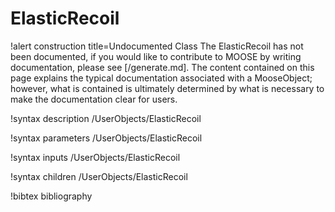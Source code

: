 <!-- MOOSE Documentation Stub: Remove this when content is added. -->

# ElasticRecoil

!alert construction title=Undocumented Class
The ElasticRecoil has not been documented, if you would like to contribute to MOOSE by
writing documentation, please see [/generate.md]. The content contained on this page explains
the typical documentation associated with a MooseObject; however, what is contained is ultimately
determined by what is necessary to make the documentation clear for users.

!syntax description /UserObjects/ElasticRecoil

!syntax parameters /UserObjects/ElasticRecoil

!syntax inputs /UserObjects/ElasticRecoil

!syntax children /UserObjects/ElasticRecoil

!bibtex bibliography
